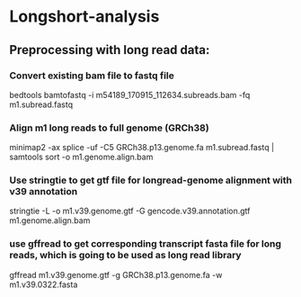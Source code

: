 # Longshort-analysis
## Preprocessing with long read data:
### Convert existing bam file to fastq file
bedtools bamtofastq -i m54189_170915_112634.subreads.bam -fq m1.subread.fastq
### Align m1 long reads to full genome (GRCh38)
minimap2 -ax splice -uf -C5 GRCh38.p13.genome.fa m1.subread.fastq | samtools sort -o m1.genome.align.bam
### Use stringtie to get gtf file for longread-genome alignment with v39 annotation
stringtie -L -o m1.v39.genome.gtf -G gencode.v39.annotation.gtf m1.genome.align.bam
### use gffread to get corresponding transcript fasta file for long reads, which is going to be used as long read library
gffread m1.v39.genome.gtf  -g GRCh38.p13.genome.fa -w m1.v39.0322.fasta
